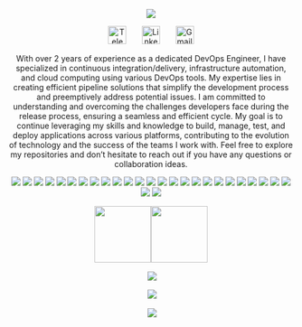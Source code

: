 <p align="center">
  <a href="https://github.com/SheplX"><img src="https://readme-typing-svg.herokuapp.com/?lines=Welcome👋!;Iam%20DevOps%20Engineer;Building%20Different%20Solutions;I%20Love%20Automating%20Everything;Always%20Learning%20New%20Things&font=Fira%20Code&center=true&width=440&height=45&color=f75c7e&vCenter=true&size=22"></a>
<p align="center">
  <a href="https://t.me/CHI_X_NGO"><img width="32px" alt="Telegram" title="Telegram" src="https://github.com/SheplX/SheplX/blob/main/Img/telegram.png"/></a>
  &#8287;&#8287;&#8287;&#8287;&#8287;
  <a href="https://www.linkedin.com/in/shepl/"><img width="32px" alt="Linkedin" title="Linkedin" src="https://github.com/SheplX/SheplX/blob/main/Img/linkedin.png"/></a>
  &#8287;&#8287;&#8287;&#8287;&#8287;
  <a href="mailto:shepl.dev@gmail.com"><img width="32px" alt="Gmail" title="Gmail" src="https://github.com/SheplX/SheplX/blob/main/Img/email.png"/></a>
</p>
<p align="center">
With over 2 years of experience as a dedicated DevOps Engineer, I have specialized in continuous integration/delivery, infrastructure automation, and cloud computing using various DevOps tools. My expertise lies in creating efficient pipeline solutions that simplify the development process and preemptively address potential issues. I am committed to understanding and overcoming the challenges developers face during the release process, ensuring a seamless and efficient cycle. My goal is to continue leveraging my skills and knowledge to build, manage, test, and deploy applications across various platforms, contributing to the evolution of technology and the success of the teams I work with. Feel free to explore my repositories and don’t hesitate to reach out if you have any questions or collaboration ideas.
<p align="center">
  <a href="#"><img src="https://img.shields.io/badge/-Terraform-623CE4?style=for-the-badge&logo=terraform&logoColor=white"></a>
  <a href="#"><img src="https://img.shields.io/badge/-Vault-222222?style=for-the-badge&logo=vault&logoColor=white"></a>
  <a href="#"><img src="https://img.shields.io/badge/-Ansible-EE0000?style=for-the-badge&logo=ansible&logoColor=white"></a>
  <a href="#"><img src="https://img.shields.io/badge/-Docker-2496ED?style=for-the-badge&logo=docker&logoColor=white"></a>
  <a href="#"><img src="https://img.shields.io/badge/-Kubernetes-326CE5?style=for-the-badge&logo=kubernetes&logoColor=white"></a>
  <a href="#"><img src="https://img.shields.io/badge/-OpenShift-EE0000?style=for-the-badge&logo=redhatopenshift&logoColor=white"></a>
  <a href="#"><img src="https://img.shields.io/badge/-Helm-277A9F?style=for-the-badge&logo=helm&logoColor=white"></a>
  <a href="#"><img src="https://img.shields.io/badge/-SonarQube-4E9BCD?style=for-the-badge&logo=sonarqube&logoColor=white"></a>
  <a href="#"><img src="https://img.shields.io/badge/-Nexus-4EAA25?style=for-the-badge&logo=nexus3&logoColor=white"></a>
  <a href="#"><img src="https://img.shields.io/badge/-Microsoft%20SQL%20Server-CC2927?style=for-the-badge&logo=microsoft-sql-server&logoColor=white"></a>
  <a href="#"><img src="https://img.shields.io/badge/-Redis-DC382D?style=for-the-badge&logo=redis&logoColor=white"></a>
  <a href="#"><img src="https://img.shields.io/badge/-MongoDB-47A248?style=for-the-badge&logo=mongodb&logoColor=white"></a>
  <a href="#"><img src="https://img.shields.io/badge/-Nginx-009639?style=for-the-badge&logo=nginx&logoColor=white"></a>
  <a href="#"><img src="https://img.shields.io/badge/-Apache-D22128?style=for-the-badge&logo=apache&logoColor=white"></a>
  <a href="#"><img src="https://img.shields.io/badge/-Microsoft%20IIS-0052CC?style=for-the-badge&logo=internet-information-services&logoColor=white"></a>
  <a href="#"><img src="https://img.shields.io/badge/-API-3C3F42?style=for-the-badge&logo=swagger&logoColor=white"></a>
  <a href="#"><img src="https://img.shields.io/badge/-Jenkins-D24939?style=for-the-badge&logo=jenkins&logoColor=white"></a>
  <a href="#"><img src="https://img.shields.io/badge/-Azure%20DevOps-0078D7?style=for-the-badge&logo=azuredevops&logoColor=white"></a>
  <a href="#"><img src="https://img.shields.io/badge/-Visual%20Studio-5C2D91?style=for-the-badge&logo=visual-studio&logoColor=white"></a>
  <a href="#"><img src="https://img.shields.io/badge/-Git-F05032?style=for-the-badge&logo=git&logoColor=white"></a>
  <a href="#"><img src="https://img.shields.io/badge/-GitHub-3776AB?style=for-the-badge&logo=github&logoColor=white"></a>
  <a href="#"><img src="https://img.shields.io/badge/-GitOps-222222?style=for-the-badge&logo=gitops&logoColor=white"></a>
  <a href="#"><img src="https://img.shields.io/badge/-GitHub%20Actions-2088FF?style=for-the-badge&logo=github-actions&logoColor=white"></a>
  <a href="#"><img src="https://img.shields.io/badge/-Argo%20CD-F05032?style=for-the-badge&logo=argo&logoColor=white"></a>
  <a href="#"><img src="https://img.shields.io/badge/-Linux-3C3F42?style=for-the-badge&logo=windows-terminal&logoColor=white"></a>
  <a href="#"><img src="https://img.shields.io/badge/-Bash-222222?style=for-the-badge&logo=gnu-bash&logoColor=white"></a>
  <a href="#"><img src="https://img.shields.io/badge/-Python-3776AB?style=for-the-badge&logo=python&logoColor=white"></a>
</p>
<p align="center" style="font-size:0;">
<a href="https://www.credly.com/badges/33e96ef5-a6c2-4d75-b8ba-a7a1e90a39d5/public_url"><img src="https://images.credly.com/size/680x680/images/00634f82-b07f-4bbd-a6bb-53de397fc3a6/image.png" alt="ACP" width="100" height="100"></a>
<a href="https://www.credly.com/badges/7fd0695c-ddf4-4cdb-99b1-0ea1fdee5cff/public_url"><img src="https://images.credly.com/size/220x220/images/8b8ed108-e77d-4396-ac59-2504583b9d54/cka_from_cncfsite__281_29.png" alt="CKA" width="100" height="100"></a>
</p>
</p>
<p align="center">&nbsp;<img align="center" src="https://github-readme-streak-stats.herokuapp.com/?user=SheplX&layout=compact&theme=radical&hide_border=true"
</p> 
<p align="center">&nbsp;<img align="center" src="https://github-readme-stats-git-masterrstaa-rickstaa.vercel.app/api?username=SheplX&theme=radical&hide_border=true"
</p>
<p align="center">&nbsp;<img align="center" src="https://github-readme-stats-git-masterrstaa-rickstaa.vercel.app/api/top-langs/?username=SheplX&layout=compact&hide_border=true&theme=radical"
</p>
